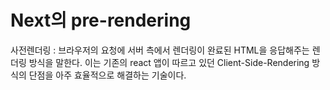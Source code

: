 # Next의 pre-rendering

사전렌더링 : 브라우저의 요청에 서버 측에서 렌더링이 완료된 HTML을 응답해주는 렌더링 방식을 말한다. 이는 기존의 react 앱이 따르고 있던 Client-Side-Rendering 방식의 단점을 아주 효율적으로 해결하는 기술이다.

